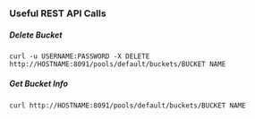 ### Useful REST API Calls

##### Delete Bucket
`curl -u USERNAME:PASSWORD -X DELETE http://HOSTNAME:8091/pools/default/buckets/BUCKET NAME`

##### Get Bucket Info
`curl http://HOSTNAME:8091/pools/default/buckets/BUCKET NAME`